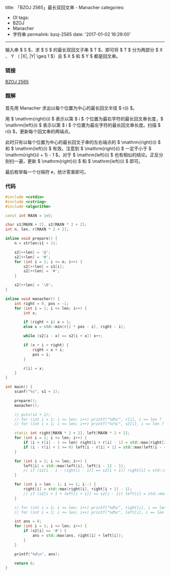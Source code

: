 title: 「BZOJ 2565」最长双回文串 - Manacher
categories:
  - OI
tags:
  - BZOJ
  - Manacher
  - 字符串
permalink: bzoj-2565
date: '2017-01-02 16:29:00'
---

输入串 $ S $，求 $ S $ 的最长双回文子串 $ T $，即可将 $ T $ 分为两部分 $ X $、$ Y $（$ |X|, |Y| \geq 1 $）且 $ X $ 和 $ Y $ 都是回文串。

<!-- more -->

### 链接

[BZOJ 2565](http://www.lydsy.com/JudgeOnline/problem.php?id=2565)

### 题解

首先用 Manacher 求出以每个位置为中心的最长回文半径 $ r(i) $。

用 $ \mathrm{right}(i) $ 表示以第 $ i $ 个位置为最右字符的最长回文串长度，$ \mathrm{left}(i) $ 表示以第 $ i $ 个位置为最左字符的最长回文串长度。扫描 $ r(i) $，更新每个回文串的两端点。

此时只有以每个位置为中心的最长回文子串的左右端点的 $ \mathrm{right}(i) $ 和 $ \mathrm{left}(i) $ 有效。注意到 $ \mathrm{right}(i) $ 一定不小于 $ \mathrm{right}(i + 1) - 1 $，对于 $ \mathrm{left}(i) $ 也有相似的结论。正反分别扫一遍，更新 $ \mathrm{right}(i) $ 和 $ \mathrm{left}(i) $ 即可。

最后枚举每一个分隔符 `#`，统计答案即可。

### 代码

```cpp
#include <cstdio>
#include <cstring>
#include <algorithm>

const int MAXN = 1e5;

char s1[MAXN + 2], s2[MAXN * 2 + 2];
int n, len, r[MAXN * 2 + 2];

inline void prepare() {
    n = strlen(s1 + 1);

    s2[++len] = '@';
    s2[++len] = '#';
    for (int i = 1; i <= n; i++) {
        s2[++len] = s1[i];
        s2[++len] = '#';
    }

    s2[++len] = '\0';
}

inline void manacher() {
    int right = 0, pos = -1;
    for (int i = 1; i <= len; i++) {
        int x;

        if (right < i) x = 1;
        else x = std::min(r[2 * pos - i], right - i);

        while (s2[i - x] == s2[i + x]) x++;

        if (x + i > right) {
            right = x + i;
            pos = i;
        }

        r[i] = x;
    }
}

int main() {
    scanf("%s", s1 + 1);

    prepare();
    manacher();

    // puts(s2 + 1);
    // for (int i = 1; i <= len; i++) printf("%d%c", r[i], i == len ? '\n' : ' ');
    // for (int i = 1; i <= len; i++) printf("%c%c", s2[i], i == len ? '\n' : ' ');

    static int right[MAXN * 2 + 2], left[MAXN * 2 + 2];
    for (int i = 1; i <= len; i++) {
        if (i + r[i] - 1 <= len) right[i + r[i] - 1] = std::max(right[i + r[i] - 1], r[i] - 1);
        if (i - r[i] + 1 >= 0) left[i - r[i] + 1] = std::max(left[i - r[i] + 1], r[i] - 1);
    }

    for (int i = 2; i <= len; i++) {
        left[i] = std::max(left[i], left[i - 1] - 1);
        // if (s2[i - 1 - right[i - 1]] == s2[i + 1]) right[i] = std::max(right[i], right[i - 1] + 1);
    }

    for (int i = len - 1; i >= 1; i--) {
        right[i] = std::max(right[i], right[i + 1] - 1);
        // if (s2[i + 1 + left[i + 1]] == s2[i - 1]) left[i] = std::max(left[i], left[i + 1] + 1);
    }

    // for (int i = 1; i <= len; i++) printf("%d%c", right[i], i == len ? '\n' : ' ');
    // for (int i = 1; i <= len; i++) printf("%d%c", left[i], i == len ? '\n' : ' ');

    int ans = 0;
    for (int i = 1; i <= len; i++) {
        if (s2[i] == '#') {
            ans = std::max(ans, right[i] + left[i]);
        }
    }

    printf("%d\n", ans);

    return 0;
}
```